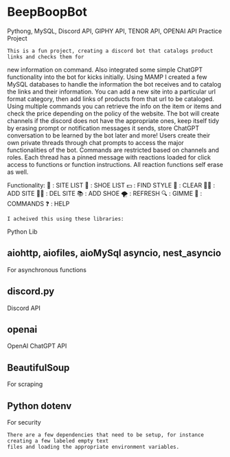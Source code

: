 # BeepBoopBot
Pythong, MySQL, Discord API, GIPHY API, TENOR API, OPENAI API Practice Project

    This is a fun project, creating a discord bot that catalogs product links and checks them for
new information on command.  Also integrated some simple ChatGPT functionality into the bot for 
kicks initially.
    Using MAMP I created a few MySQL databases to handle the information the bot receives and to
catalog the links and their information.  You can add a new site into a particular url format
category, then add links of products from that url to be cataloged.  Using multiple commands you
can retrieve the info on the item or items and check the price depending on the policy of the
website.  The bot will create channels if the discord does not have the appropriate ones, keep
itself tidy by erasing prompt or notification messages it sends, store ChatGPT conversation to be
learned by the bot later and more!
    Users create their own private threads through chat prompts to access the major functionalities
of the bot.  Commands are restricted based on channels and roles.  Each thread has a pinned message
with reactions loaded for click access to functions or function instructions.  All reaction
functions self erase as well.

Functionality:
👀 : SITE LIST
👟 : SHOE LIST
💵 : FIND STYLE
🧹 : CLEAR
👍🏾 : ADD SITE
👎🏾 : DEL SITE
📚 : ADD SHOE 
🌪️ : REFRESH
🔍 : GIMME
🤬 : COMMANDS
❓ : HELP

    I acheived this using these libraries:

Python Lib

aiohttp, aiofiles, aioMySql
asyncio, nest_asyncio
----
For asynchronous functions 

discord.py
----
Discord API

openai
----
OpenAI ChatGPT API

BeautifulSoup
----
For scraping

Python dotenv
----
For security

    There are a few dependencies that need to be setup, for instance creating a few labeled empty text
    files and loading the appropriate environment variables.


